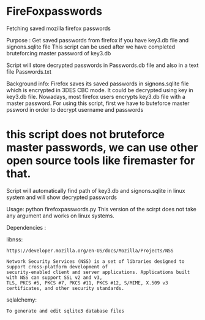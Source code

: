 FireFoxpasswords
================

Fetching saved mozilla firefox passwords

Purpose : Get saved passwords from firefox if you have key3.db file and signons.sqlite file
This script can be used after we have completed bruteforcing master password of key3.db

Script will store decrypted passwords in Passwords.db file and also in a text file Passwords.txt

Background info:
Firefox saves its saved passwords in signons.sqlite file which is encrypted in 3DES CBC mode.
It could be decrypted using key in key3.db file.
Nowadays, most firefox users encrypts key3.db file with a master password. For using this script, first we have to buteforce
master pssword in order to decrypt username and passwords
 # this script does not bruteforce master passwords, we can use other open source tools like firemaster for that.
Script will automatically find path of key3.db and signons.sqlite in linux system and will show decrypted passwords

Usage:
python firefoxpasswords.py
This version of the scirpt does not take any argument and works on linux systems.

Dependencies :

libnss:

	https://developer.mozilla.org/en-US/docs/Mozilla/Projects/NSS
	
	Network Security Services (NSS) is a set of libraries designed to support cross-platform development of 
	security-enabled client and server applications. Applications built with NSS can support SSL v2 and v3, 
	TLS, PKCS #5, PKCS #7, PKCS #11, PKCS #12, S/MIME, X.509 v3 certificates, and other security standards.

sqlalchemy:
	
	To generate and edit sqlite3 database files

